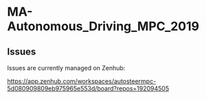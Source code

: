 # MA-Autonomous_Driving_MPC_2019

## Issues

Issues are currently managed on Zenhub:

https://app.zenhub.com/workspaces/autosteermpc-5d080909809eb975965e553d/board?repos=192094505

